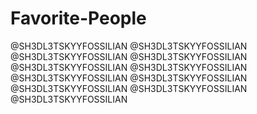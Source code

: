 # Favorite-People
@SH3DL3TSKYYFOSSILIAN @SH3DL3TSKYYFOSSILIAN @SH3DL3TSKYYFOSSILIAN @SH3DL3TSKYYFOSSILIAN @SH3DL3TSKYYFOSSILIAN @SH3DL3TSKYYFOSSILIAN @SH3DL3TSKYYFOSSILIAN @SH3DL3TSKYYFOSSILIAN @SH3DL3TSKYYFOSSILIAN @SH3DL3TSKYYFOSSILIAN @SH3DL3TSKYYFOSSILIAN
